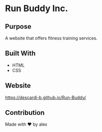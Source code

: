 # Run Buddy Inc.

## Purpose
A website that offers fitness training services.

## Built With
* HTML
* CSS

## Website
https://descardi-b.github.io/Run-Buddy/

## Contribution
Made with ❤️ by alex
